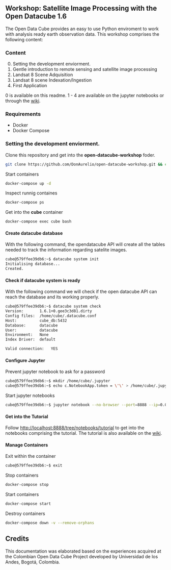 ## Workshop: Satellite Image Processing with the Open Datacube 1.6

The Open Data Cube provides an easy to use Python enviroment to work with analysis ready earth observation data.
This workshop comprises the following content:

### Content

0. Setting the development enviorment.
1. Gentle introduction to remote sensing and satellite image processing
2. Landsat 8 Scene Adquisition
2. Landsat 8 scene Indexation/Ingestion
3. First Application

0 is available on this readme. 1 - 4 are available on the jupyter notebooks or through the [wiki](https://github.com/DonAurelio/open-datacube-workshop/wiki).

### Requirements

* Docker 
* Docker Compose

### Setting the development enviorment.

Clone this repository and get into the **open-datacube-workshop** foder.

```sh 
git clone https://github.com/DonAurelio/open-datacube-workshop.git && cd open-datacube-workshop
```

Start containers

```sh
docker-compose up -d 
```

Inspect runnig containes

```sh
docker-compose ps
```

Get into the **cube** container

```sh
docker-compose exec cube bash
```

#### Create datacube database

With the following command, the opendatacube API will create all the tables needed to track the information regarding satelite images.

```sh 
cube@579ffee39db6:~$ datacube system init 
Initialising database...
Created.
```

#### Check if datacube system is ready

With the following command we will check if the open datacube API can reach the database and its working properly.

```sh 
cube@579ffee39db6:~$ datacube system check 
Version:       1.6.1+0.gee3c3d81.dirty
Config files:  /home/cube/.datacube.conf
Host:          cube_db:5432
Database:      datacube
User:          datacube
Environment:   None
Index Driver:  default

Valid connection:	YES
```

#### Configure Jupyter

Prevent jupyter notebook to ask for a password

```sh
cube@579ffee39db6:~$ mkdir /home/cube/.jupyter
cube@579ffee39db6:~$ echo c.NotebookApp.token = \'\' > /home/cube/.jupyter/jupyter_notebook_config.py
```

Start jupyter notebooks

```sh 
cube@579ffee39db6:~$ jupyter notebook --no-browser --port=8888 --ip=0.0.0.0 --allow-root
```

#### Get into the Tutorial

Follow [http://localhost:8888/tree/notebooks/tutorial](http://localhost:8888/tree/notebooks/tutorial) to get into the notebooks comprising the tutorial. The tutorial is also available on the [wiki](https://github.com/DonAurelio/open-datacube-workshop/wiki).

#### Manage Containers

Exit within the container

```sh
cube@579ffee39db6:~$ exit
```

Stop containers

```sh
docker-compose stop
```

Start containers

```sh
docker-compose start
```

Destroy containers 

```sh
docker-compose down -v --remove-orphans
```


## Credits

This documentation was elaborated based on the experiences acquired at the Colombian Open Data Cube Project developed by Universidad de los Andes, Bogotá, Colombia.

<!-- # References  -->

<!-- 1. [View Landsat 8 imagery for a chosen time period](http://geoscienceaustralia.github.io/digitalearthau/notebooks/09_Workflows/RetrieveLandsat8ViewAndExport.html)
2. [netCDF4 module](https://unidata.github.io/netcdf4-python/netCDF4/index.html)
3. [Lesson 1. Export Numpy Arrays to Geotiff Format Using Rasterio and Python](https://www.earthdatascience.org/courses/earth-analytics-python/multispectral-remote-sensing-in-python/export-numpy-array-to-geotiff-in-python/)
4. [Calculate NDVI using rasterio](http://www.loicdutrieux.net/pyLandsat/NDVI_calc.html)
5. [Coordinate Reference Systems](https://docs.qgis.org/testing/en/docs/gentle_gis_introduction/coordinate_reference_systems.html)
6. [Open Datacube Jupyter Notebooks](https://datacube-core.readthedocs.io/en/stable/user/guide.html)
7. [Lesson 1. Clean Remote Sensing Data in Python - Clouds, Shadows & Cloud Masks](https://www.earthdatascience.org/courses/earth-analytics-python/multispectral-remote-sensing-modis/cloud-masks-with-spectral-data-python/)
 -->